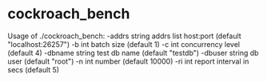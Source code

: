 # cockroach_bench

Usage of ./cockroach_bench:
  -addrs string
    	addrs list host:port (default "localhost:26257")
  -b int
    	batch size (default 1)
  -c int
    	concurrency level (default 4)
  -dbname string
    	test db name (default "testdb")
  -dbuser string
    	db user (default "root")
  -n int
    	number (default 10000)
  -ri int
    	report interval in secs (default 5)
